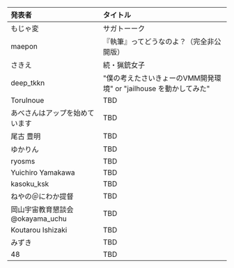 | 発表者                           | タイトル                                                          |
|:---------------------------------|:------------------------------------------------------------------|
| もじゃ変                         | サガトーーク                                                      |
| maepon                           | 『執筆』ってどうなのよ？（完全非公開版）                          |
| さきえ                           | 続・猟銃女子                                                      |
| deep_tkkn                        | "僕の考えたさいきょーのVMM開発環境" or "jailhouse を動かしてみた" |
| ToruInoue                        | TBD                                                               |
| あべさんはアップを始めています   | TBD                                                               |
| 尾古 豊明                        | TBD                                                               |
| ゆかりん                         | TBD                                                               |
| ryosms                           | TBD                                                               |
| Yuichiro Yamakawa                | TBD                                                               |
| kasoku_ksk                       | TBD                                                               |
| ねやの＠にわか提督               | TBD                                                               |
| 岡山宇宙教育懇談会 @okayama_uchu | TBD                                                               |
| Koutarou  Ishizaki               | TBD                                                               |
| みずき                           | TBD                                                               |
| 48                               | TBD                                                               |
